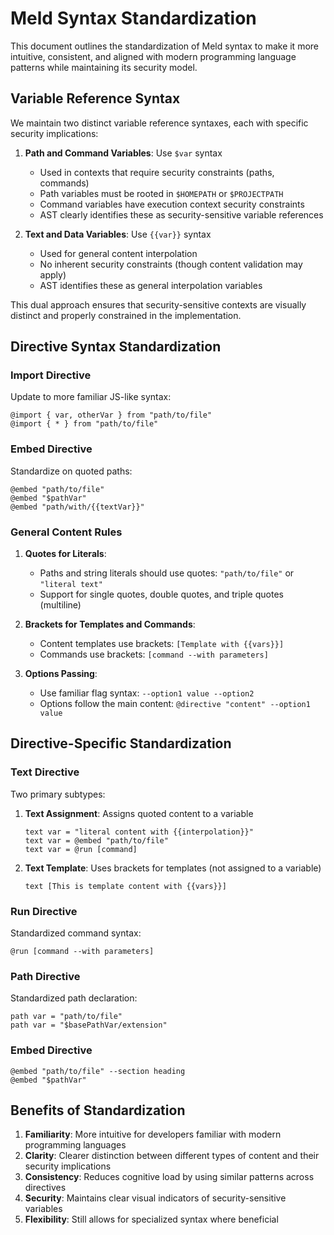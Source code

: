 # Meld Syntax Standardization

This document outlines the standardization of Meld syntax to make it more intuitive, consistent, and aligned with modern programming language patterns while maintaining its security model.

## Variable Reference Syntax

We maintain two distinct variable reference syntaxes, each with specific security implications:

1. **Path and Command Variables**: Use `$var` syntax
   - Used in contexts that require security constraints (paths, commands)
   - Path variables must be rooted in `$HOMEPATH` or `$PROJECTPATH`
   - Command variables have execution context security constraints
   - AST clearly identifies these as security-sensitive variable references

2. **Text and Data Variables**: Use `{{var}}` syntax
   - Used for general content interpolation
   - No inherent security constraints (though content validation may apply)
   - AST identifies these as general interpolation variables

This dual approach ensures that security-sensitive contexts are visually distinct and properly constrained in the implementation.

## Directive Syntax Standardization

### Import Directive

Update to more familiar JS-like syntax:

```
@import { var, otherVar } from "path/to/file"
@import { * } from "path/to/file"
```

### Embed Directive

Standardize on quoted paths:

```
@embed "path/to/file"
@embed "$pathVar"
@embed "path/with/{{textVar}}"
```

### General Content Rules

1. **Quotes for Literals**:
   - Paths and string literals should use quotes: `"path/to/file"` or `"literal text"`
   - Support for single quotes, double quotes, and triple quotes (multiline)

2. **Brackets for Templates and Commands**:
   - Content templates use brackets: `[Template with {{vars}}]`
   - Commands use brackets: `[command --with parameters]`

3. **Options Passing**:
   - Use familiar flag syntax: `--option1 value --option2`
   - Options follow the main content: `@directive "content" --option1 value`

## Directive-Specific Standardization

### Text Directive

Two primary subtypes:

1. **Text Assignment**: Assigns quoted content to a variable
   ```
   text var = "literal content with {{interpolation}}"
   text var = @embed "path/to/file"
   text var = @run [command]
   ```

2. **Text Template**: Uses brackets for templates (not assigned to a variable)
   ```
   text [This is template content with {{vars}}]
   ```

### Run Directive

Standardized command syntax:

```
@run [command --with parameters]
```

### Path Directive

Standardized path declaration:

```
path var = "path/to/file"
path var = "$basePathVar/extension"
```

### Embed Directive

```
@embed "path/to/file" --section heading
@embed "$pathVar"
```

## Benefits of Standardization

1. **Familiarity**: More intuitive for developers familiar with modern programming languages
2. **Clarity**: Clearer distinction between different types of content and their security implications
3. **Consistency**: Reduces cognitive load by using similar patterns across directives
4. **Security**: Maintains clear visual indicators of security-sensitive variables
5. **Flexibility**: Still allows for specialized syntax where beneficial